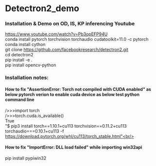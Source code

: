 # Detectron2_demo
### Installation & Demo on OD, IS, KP inferencing Youtube
https://www.youtube.com/watch?v=Pb3opEFP94U <br/>
conda install pytorch torchvision torchaudio cudatoolkit=11.0 -c pytorch <br/>
conda install cython <br/>
git clone https://github.com/facebookresearch/detectron2.git <br/>
cd detectron2 <br/>
pip install -e . <br/>
pip install opencv-python <br/>
### Installation notes: <br/>
#### How to fix "AssertionError: Torch not compiled with CUDA enabled" as below pytorch verion to enable cuda device as below test python command line <br/>
/>>>import torch<br/>
/>>>torch.cuda.is_available()<br/>
True<br/>
"$ pip3 install torch==1.10.1+cu113 torchvision==0.11.2+cu113 torchaudio===0.10.1+cu113 -f https://download.pytorch.org/whl/cu113/torch_stable.html"<br/><br/>

#### How to fix "ImportError: DLL load failed" while importing win32api <br/>
pip install pypiwin32


